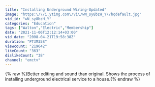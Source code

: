 ```yaml
---
title: "Installing Underground Wiring-Updated"
image: "https:\/\/i.ytimg.com\/vi\/wN_sy8bzH_Y\/hqdefault.jpg"
vid_id: "wN_sy8bzH_Y"
categories: "Education"
tags: ["Walton","Electric","Membership"]
date: "2021-11-06T12:12:14+03:00"
vid_date: "2008-04-21T19:58:38Z"
duration: "PT3M35S"
viewcount: "219642"
likeCount: "363"
dislikeCount: "38"
channel: "emctv"
---
```

{% raw %}Better editing and sound than original. Shows the process of installing underground electrical service to a house.{% endraw %}
